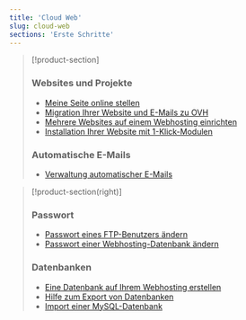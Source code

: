 ```yaml
---
title: 'Cloud Web'
slug: cloud-web
sections: 'Erste Schritte'
---
```


> [!product-section]
>
> ### Websites und Projekte
>
> - [Meine Seite online stellen](https://docs.ovh.com/de/hosting/webhosting_meine_seite_online_stellen/)
> - [Migration Ihrer Website und E-Mails zu OVH](https://docs.ovh.com/de/hosting/migration-ihrer-website-zu-ovh/)
> - [Mehrere Websites auf einem Webhosting einrichten](https://docs.ovh.com/de/hosting/multisites-mehrere-websites-konfigurieren/)
> - [Installation Ihrer Website mit 1-Klick-Modulen](https://docs.ovh.com/de/hosting/webhosting_installation_von_webhosting-modulen/)
>
> ### Automatische E-Mails
>
> - [Verwaltung automatischer E-Mails](https://docs.ovh.com/de/hosting/webhosting_verwaltung_automatischer_e-mails/)
>

> [!product-section(right)]
>
> ### Passwort
>
> - [Passwort eines FTP-Benutzers ändern](https://docs.ovh.com/de/hosting/ftp-benutzer-passwort-aendern/)
> - [Passwort einer Webhosting-Datenbank ändern](https://docs.ovh.com/de/hosting/datenbank-passwort-aendern/)
>
> ### Datenbanken
>
> - [Eine Datenbank auf Ihrem Webhosting erstellen](https://docs.ovh.com/de/hosting/datenbank-erstellen/)
> - [Hilfe zum Export von Datenbanken](https://docs.ovh.com/de/hosting/webhosting_hilfe_zum_export_von_datenbanken/)
> - [Import einer MySQL-Datenbank](https://docs.ovh.com/de/hosting/webhosting_import_einer_mysql-datenbank/)
>